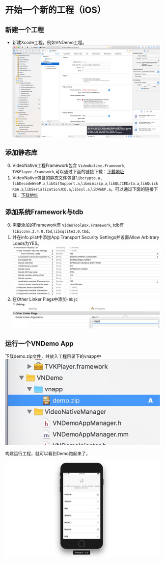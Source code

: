 # 开始一个新的工程（iOS）

## 新建一个工程

* 新建Xcode工程，例如VNDemo工程。
![](media/15277825216637/15277842979504.jpg)


## 添加静态库

0. VideoNative工程Framework包含 `VideoNative.Framework`, `TVKPlayer.Framework`,可以通过下面的链接下载：[下载地址](https://share.weiyun.com/5f0LZFa)
0. VideoNative包含的静态文件包含`libcrypto.a` ,   `libDecodeWebP.a`,`libGifSupport.a`,`libminizip.a`,`libQLJCEData.a`,`libQuickRSA.a`,`libSerializationJCE.a`,`libssl.a`,`libWebP.a`。可以通过下面的链接下载：[下载地址](https://share.weiyun.com/5b1J5Ab)

## 添加系统Framework与tdb
0. 需要添加的Framework有 `VideoToolBox.Framework`, tdb有`libiconv.2.4.0.tbd`,`libsqlite3.0.tbd`。
0. 并在info.plist中添加App Transport Security Settings并设置Allow Arbitrary Loads为YES。
![](media/15277825216637/15277841143448.jpg)
0. 在Other Linker Flags中添加`-ObjC`![](media/15277825216637/15277842027766.jpg)

## 运行一个VNDemo App
下载demo.zip文件，并放入工程目录下的vnapp中![](media/15277825216637/15277844735419.jpg)

构建运行工程，就可以看到Demo跑起来了。

![](media/15277825216637/15277845701398.jpg)




